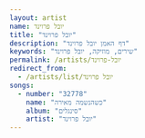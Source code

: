 ```yaml
---
layout: artist
name: יובל פרוינד
title: "יובל פרוינד"
description: "דף האמן יובל פרוינד"
keywords: "שירים, מוזיקה, יובל פרוינד"
permalink: /artists/יובל-פרוינד
redirect_from:
  - /artists/list/יובל פרוינד
songs:
  - number: "32778"
    name: "כשהנשמה מאירה"
    album: "סינגלים"
    artist: "יובל פרוינד"
---
```

